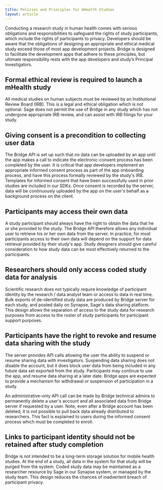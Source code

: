```yaml
---
title: Policies and Principles for mHealth Studies
layout: article
---
```


Conducting a research study in human health comes with serious obligations and responsibilities to safeguard the rights of study participants, which include the rights of participants to privacy.  Developers should be aware that the obligations of designing an appropriate and ethical medical study exceed those of most app development projects.  Bridge is designed to facilitate the development apps that adhere to these principles, but ultimate responsibility rests with the app developers and study’s Principal Investigators. 

## Formal ethical review is required to launch a mHealth study
All medical studies on human subjects must be reviewed by an Institutional Review Board (IRB).  This is a legal and ethical obligation which is not optional.  Sage does not permit the use of Bridge in any study which has not undergone appropriate IRB review, and can assist with IRB filings for your study.

## Giving consent is a precondition to collecting user data
The Bridge API is set up such that no data can be uploaded by an app until the app makes a call to indicate the electronic-consent process has been completed by the user.  It is critical that app developers implement an appropriate informed consent process as part of the app onboarding process, and have this process formally reviewed by the study's IRB.  Templates for informed consent that have been successfully used in prior studies are included in our SDKs.  Once consent is recorded by the server, data will be continuously uploaded by the app on the user's behalf as a background process on the client. 

## Participants may access their own data
A study participant should always have the right to obtain the data that he or she provided to the study.  The Bridge API therefore allows any individual user to retrieve his or her own data from the server.  In practice, for most participants access to their own data will depend on the support for data retrieval provided by their study's app. Study designers should give careful consideration to how study data can be most effectively returned to the participants.

## Researchers should only access coded study data for analysis
Scientific research does not typically require knowledge of participant identity by the research / data analyst team or access to data in real time. Bulk exports of de-identified study data are produced by Bridge server for each study, and posted daily on Synapse, Sage's data sharing platform. This design allows the separation of access to the study data for research purposes from access to the roster of study participants for participant support purposes.

## Participants have the right to revoke and resume data sharing with the study
The server provides API calls allowing the user the ability to suspend or resume sharing data with investigators.  Suspending data sharing does not disable the account, but it does block user data from being included in any future data set exported from the study.  Participants may continue to use the app, and resume data sharing at a later date.  Bridge apps are expected to provide a mechanism for withdrawal or suspension of participation in a study.

An administrative-only API call can be made by Bridge technical admins to permanently delete a user's account and all associated data from Bridge server if requested by a user.  Note, even after a Bridge account has been deleted, it is not possible to pull back data already distributed to researchers.  This fact is explained to users during the informed consent process which must be completed to enroll.

## Links to participant identity should not be retained after study completion
Bridge is not intended to be a long-term storage solution for mobile health studies.  At the end of a study, all data in the system for that study will be purged from the system.  Coded study data may be maintained as a researcher resource by Sage in our Synapse system, or managed by the study team.  This design reduces the chances of inadvertent breach of participant privacy.
